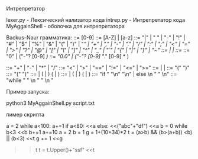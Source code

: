 Интрепретатор 

lexer.py - Лексический нализатор кода
intrep.py - Интрепретатор кода
MyAggainShell - оболочка для интрепретатора


Backus–Naur грамматика:
<digit> ::= [0-9]
<letter> ::= [A-Z] | [a-z]
<symbol> ::= "|" | " " | "-" | "!" | "#" | "$" | "%" | "&" | "(" | ")" | "*" | "+" | "," | "-" | "." | "/" | ":" | ";" | "<" | "=" | ">" | "?" | "@" | "[" | "\\" | "]" | "^" | "_" | "`" | "{" | "|" | "}" | "~"
<character> ::= <letter> | <digit> | <symbol>
<string> ::= <character>*
<int> ::= "0" | ("-"? [0-9] <digit>*)
<decimal> ::= "0.0" | ("-"? [0-9] <digit>* "." [0-9] <digit>* )

<oper> ::= "+" | "-" | "*" | "/"
<logOper> ::= "<" | ">" | "==" | "!=" | "<=" | ">="
<value> ::= <int> | <decimal> | <string>
<staples> ::= "(" <expression> ")"
<logStaples> ::= "(" <logExpression> ")"
<expression> ::= <staples> | (<staples> | <value>) <oper> (<staples> | <value>)
<logExpression> ::= <logStaples> | (<logStaples> | <value>) <logOper> (<logStaples> | <value>)
<if> ::= "if " <logExpression> "\n" <expression> "\n" | else \n " <expression> " \n"
<wile> ::= "while " <logExpression> " \n " <expression> " \n "


Пример запуска:

python3	MyAggainShell.py script.txt



пимер скрипта

a = 2
while a<100:
    a+=1
    if a<80:
        <<a
    else:
        <<("abc"+"df")
        <<a
        b = 0
        while b<3
            <<b
            b+=1
    a+=10
a = 2
b = 1
g = 1+(10+34)*2
t = (a>b) && (b>(a+b))
<<t
t = (a>b) || (b<3)
<<t
g += 1
<<g
>>t
t = t.Upper()+"ssf"
<<t
